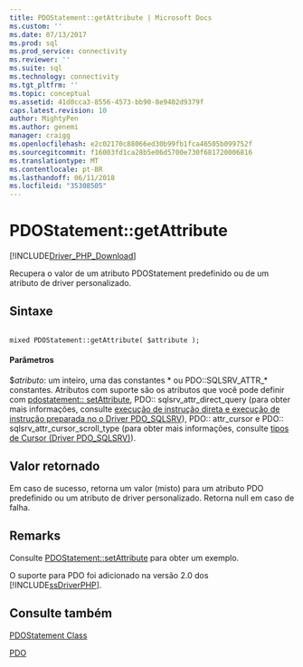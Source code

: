 ```yaml
---
title: PDOStatement::getAttribute | Microsoft Docs
ms.custom: ''
ms.date: 07/13/2017
ms.prod: sql
ms.prod_service: connectivity
ms.reviewer: ''
ms.suite: sql
ms.technology: connectivity
ms.tgt_pltfrm: ''
ms.topic: conceptual
ms.assetid: 41d0cca3-8556-4573-bb90-8e9402d9379f
caps.latest.revision: 10
author: MightyPen
ms.author: genemi
manager: craigg
ms.openlocfilehash: e2c02170c88066ed30b99fb1fca46505b099752f
ms.sourcegitcommit: f16003fd1ca28b5e06d5700e730f681720006816
ms.translationtype: MT
ms.contentlocale: pt-BR
ms.lasthandoff: 06/11/2018
ms.locfileid: "35308505"
---
```

# <a name="pdostatementgetattribute"></a>PDOStatement::getAttribute
[!INCLUDE[Driver_PHP_Download](../../includes/driver_php_download.md)]

Recupera o valor de um atributo PDOStatement predefinido ou de um atributo de driver personalizado.  
  
## <a name="syntax"></a>Sintaxe  
  
```  
  
mixed PDOStatement::getAttribute( $attribute );  
```  
  
#### <a name="parameters"></a>Parâmetros  
$*atributo*: um inteiro, uma das constantes * ou PDO::SQLSRV_ATTR_\* constantes. Atributos com suporte são os atributos que você pode definir com [pdostatement:: setAttribute](../../connect/php/pdostatement-setattribute.md), PDO:: sqlsrv_attr_direct_query (para obter mais informações, consulte [execução de instrução direta e execução de instrução preparada no o Driver PDO_SQLSRV](../../connect/php/direct-statement-execution-prepared-statement-execution-pdo-sqlsrv-driver.md)), PDO:: attr_cursor e PDO:: sqlsrv_attr_cursor_scroll_type (para obter mais informações, consulte [tipos de Cursor (Driver PDO_SQLSRV)](../../connect/php/cursor-types-pdo-sqlsrv-driver.md)).  
  
## <a name="return-value"></a>Valor retornado  
Em caso de sucesso, retorna um valor (misto) para um atributo PDO predefinido ou um atributo de driver personalizado. Retorna null em caso de falha.  
  
## <a name="remarks"></a>Remarks  
Consulte [PDOStatement::setAttribute](../../connect/php/pdostatement-setattribute.md) para obter um exemplo.  
  
O suporte para PDO foi adicionado na versão 2.0 dos [!INCLUDE[ssDriverPHP](../../includes/ssdriverphp_md.md)].  
  
## <a name="see-also"></a>Consulte também  
[PDOStatement Class](../../connect/php/pdostatement-class.md)

[PDO](http://php.net/manual/book.pdo.php)  
  
